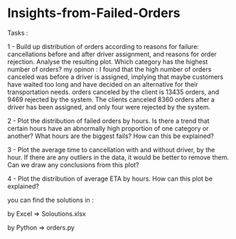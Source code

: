# Insights-from-Failed-Orders
Tasks :

1 - Build up distribution of orders according to reasons for failure: cancellations before and after driver assignment, and reasons for order rejection. Analyse the resulting plot. Which category has the highest number of orders?
my opinon :
I found that the high number of orders canceled was before a driver is assigned, implying that maybe customers have waited too long and have decided on an alternative for their transportation needs. 
orders canceled by the client is 13435 orders, and 9469 rejected by the system.
The clients canceled  8360 orders after a driver has been assigned, and only four were rejected by the system.


2 - Plot the distribution of failed orders by hours. Is there a trend that certain hours have an abnormally high proportion of one category or another? What hours are the biggest fails? How can this be explained?

3 - Plot the average time to cancellation with and without driver, by the hour. If there are any outliers in the data, it would be better to remove them. Can we draw any conclusions from this plot?

4 - Plot the distribution of average ETA by hours. How can this plot be explained?


you can find the solutions in :

by Excel => Soloutions.xlsx

by Python => orders.py
